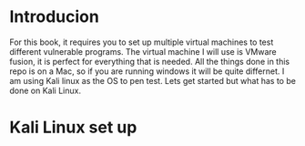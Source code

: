 # Introducion
For this book, it requires you to set up multiple virtual machines to test different vulnerable programs. The virtual machine I will use is VMware fusion, it is perfect for everything that is needed. All the things done in this repo is on a Mac, so if you are running windows it will be quite differnet. I am using Kali linux as the OS to pen test. Lets get started but what has to be done on Kali Linux.

# Kali Linux set up
